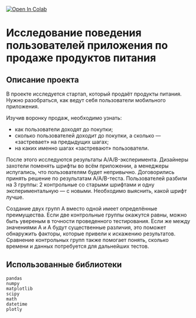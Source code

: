 <a href="https://colab.research.google.com/github/DmitryKostin/yandex-praktikum-data-analyst/blob/main/08_module_project_2/module_project_2.ipynb" target="_parent"><img src="https://colab.research.google.com/assets/colab-badge.svg" alt="Open In Colab"/></a>
# Исследование поведения пользователей приложения по продаже продуктов питания

## Описание проекта
В проекте исследуется стартап, который продаёт продукты питания. Нужно разобраться, как ведут себя пользователи мобильного приложения.

Изучив воронку продаж, необходимо узнать:

- как пользователи доходят до покупки;
- сколько пользователей доходит до покупки, а сколько — «застревает» на предыдущих шагах;
- на каких именно шагах «застревают» пользователи.

После этого исследуются результаты A/A/B-эксперимента. Дизайнеры захотели поменять шрифты во всём приложении, а менеджеры испугались, что пользователям будет непривычно. Договорились принять решение по результатам A/A/B-теста. Пользователей разбили на 3 группы: 2 контрольные со старыми шрифтами и одну экспериментальную — с новыми. Необходимо выяснить, какой шрифт лучше.

Создание двух групп A вместо одной имеет определённые преимущества. Если две контрольные группы окажутся равны, можно быть увереным в точности проведенного тестирования. Если же между значениями A и A будут существенные различия, это поможет обнаружить факторы, которые привели к искажению результатов. Сравнение контрольных групп также помогает понять, сколько времени и данных потребуется для дальнейших тестов.

## Использованные библиотеки
```
pandas
numpy
matplotlib
scipy
math
datetime
plotly
```
